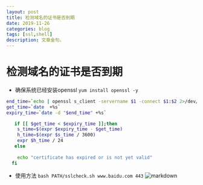 ```yaml
---
layout: post
title: 检测域名的证书是否到期
date: 2019-11-26
categories: blog
tags: [ssl,shell]
description: 文章金句。
---
```

# 检测域名的证书是否到期

* 确保系统已经安装openssl `yum install openssl -y`

```bash
end_time=`echo | openssl s_client -servername $1 -connect $1:$2 2>/dev/null | openssl x509 -noout -enddate| cut -d "=" -f 2`
get_time=`date  +%s`
expiry_time=`date -d "$end_time" +%s`

   if [[ $get_time < $expiry_time ]];then
    s_time=$(expr $expiry_time - $get_time)
    h_time=$(expr $s_time / 3600)
    expr $h_time / 24
   else
   
    echo "certificate has expired or is not yet valid"
  fi
```

* 使用方法
`bash PATH/sslcheck.sh www.baidu.com 443`
![markdown](https://wangyp.cf/assets/img/20191126150315.png )
